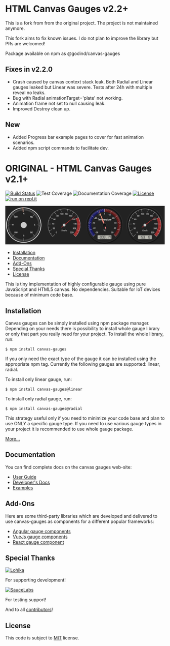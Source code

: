 # HTML Canvas Gauges v2.2+
This is a fork from from the original project. The project is not maintained
anymore.

This fork aims to fix known issues. I do not plan to improve the library but PRs are welcomed!

Package available on npm as @godind/canvas-gauges

## Fixes in v2.2.0
* Crash caused by canvas context stack leak. Both Radial and Linear gauges leaked but Linear was severe. Tests after 24h with multiple reveal no leaks.
* Bug with Radial animationTarget='plate' not working.
* Animation frame not set to null causing leak.
* Improved Destroy clean up.

## New
* Added Progress bar example pages to cover for fast animation scenarios.
* Added npm script commands to facilitate dev. 

# ORIGINAL - HTML Canvas Gauges v2.1+

[![Build Status](https://travis-ci.org/Mikhus/canvas-gauges.svg?branch=master)](https://travis-ci.org/Mikhus/canvas-gauges) ![Test Coverage](https://rawgit.com/Mikhus/canvas-gauges/master/test-coverage.svg) ![Documentation Coverage](https://rawgit.com/Mikhus/canvas-gauges/master/docs-coverage.svg) [![License](https://img.shields.io/badge/license-MIT-blue.svg)](https://rawgit.com/Mikhus/canvas-gauges/master/LICENSE) [![run on repl.it](http://repl.it/badge/github/Mikhus/canvas-gauges)](https://repl.it/github/Mikhus/canvas-gauges)

[![Canvas Gauges](https://raw.githubusercontent.com/Mikhus/blob/master/gauges.png)](https://rawgit.com/Mikhus/canvas-gauges/master/examples/radial-component.html)

<!-- toc -->

- [Installation](#installation)
- [Documentation](#documentation)
- [Add-Ons](#add-ons)
- [Special Thanks](#special-thanks)
- [License](#license)

<!-- tocstop -->

This is tiny implementation of highly configurable gauge using pure JavaScript and HTML5 canvas.
No dependencies. Suitable for IoT devices because of minimum code base.

## Installation

Canvas gauges can be simply installed using npm package manager. Depending on your needs there is possibility to install whole gauge library or only that part you really need for your project.
To install the whole library, run:

    $ npm install canvas-gauges

If you only need the exact type of the gauge it can be installed using the appropriate npm tag. Currently the following gauges are supported: linear, radial.

To install only linear gauge, run:

    $ npm install canvas-gauges@linear

To install only radial gauge, run:

    $ npm install canvas-gauges@radial

This strategy useful only if you need to minimize your code base and plan to use ONLY a specific gauge type. If you need to use various gauge types in your project it is recommended to use whole gauge package.

[More...](http://canvas-gauges.com/documentation/user-guide/#installing)

## Documentation

You can find complete docs on the canvas gauges web-site:

 * [User Guide](http://canvas-gauges.com/documentation/user-guide/)
 * [Developer's Docs](http://canvas-gauges.com/documentation/api/)
 * [Examples](http://canvas-gauges.com/documentation/examples/)

## Add-Ons

Here are some third-party libraries which are developed and delivered to use canvas-gauges as components for a different popular frameworks:

 - [Angular gauge components](https://github.com/MeetmeLeave/ng-canvas-gauges)
 - [VueJs gauge components](https://github.com/vue-bulma/canvas-gauges)
 - [React gauge component](https://github.com/1995parham/react-canvas-gauges)

## Special Thanks

[![Lohika](http://www.lohika.com/wp-content/themes/gridalicious/images/lohika_full.svg)](http://www.lohika.com/)

For supporting development!

[![SauceLabs](http://info.saucelabs.com/rs/468-XBT-687/images/ink-logo.png)](http://saucelabs.com/)

For testing support!

And to all [contributors](https://github.com/Mikhus/canvas-gauges/graphs/contributors)!

## License

This code is subject to [MIT](https://rawgit.com/Mikhus/canvas-gauges/master/LICENSE) license.
